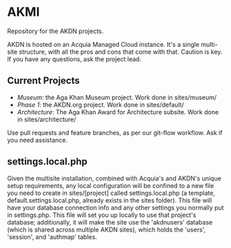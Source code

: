 AKMI
====

Repository for the AKDN projects.

AKDN is hosted on an Acquia Managed Cloud instance. It's a single multi-site structure, with all the pros and cons that come with that. Caution is key. If you have any questions, ask the project lead.

Current Projects
----------------

* *Museum*: the Aga Khan Museum project. Work done in sites/museum/
* *Phase 1*: the AKDN.org project. Work done in sites/default/
* *Architecture*: The Aga Khan Award for Architecture subsite. Work done in sites/architecture/

Use pull requests and feature branches, as per our git-flow workflow. Ask if you need assistance.

settings.local.php
------------------

Given the multisite installation, combined with Acquia's and AKDN's unique setup requirements, any local configuration will be confined to a new file you need to create in sites/[project] called settings.local.php (a template, default.settings.local.php, already exists in the sites folder). This file will have your database connection info and any other settings you normally put in settings.php. This file will set you up locally to use that project's database; additionally, it will make the site use the 'akdnusers' database (which is shared across multiple AKDN sites), which holds the 'users', 'session', and 'authmap' tables.
